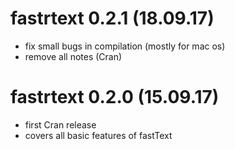 # fastrtext 0.2.1 (18.09.17)

  * fix small bugs in compilation (mostly for mac os)
  * remove all notes (Cran)

# fastrtext 0.2.0 (15.09.17)

  * first Cran release
  * covers all basic features of fastText
